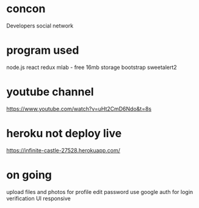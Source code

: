 # concon
Developers social network

# program used
node.js
react
redux
mlab - free 16mb storage
bootstrap
sweetalert2

# youtube channel
https://www.youtube.com/watch?v=uHt2CmD6Ndo&t=8s

# heroku not deploy live
https://infinite-castle-27528.herokuapp.com/

# on going
upload files and photos for profile
edit password 
use google auth for login verification
UI responsive

